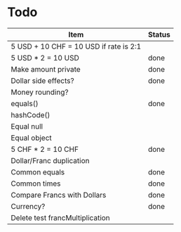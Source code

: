 Todo
==========

| Item                                   | Status |
|----------------------------------------|--------|
| 5 USD + 10 CHF = 10 USD if rate is 2:1 |        |
| 5 USD * 2 = 10 USD                     | done   |
| Make amount private                    | done   |
| Dollar side effects?                   | done   |
| Money rounding?                        |        |
| equals()                               | done   |
| hashCode()                             |        |
| Equal null                             |        |
| Equal object                           |        |
| 5 CHF * 2 = 10 CHF                     | done   |
| Dollar/Franc duplication               |        |
| Common equals                          | done   |
| Common times                           | done   |
| Compare Francs with Dollars            | done   |
| Currency?                              | done   |
| Delete test francMultiplication        |        |